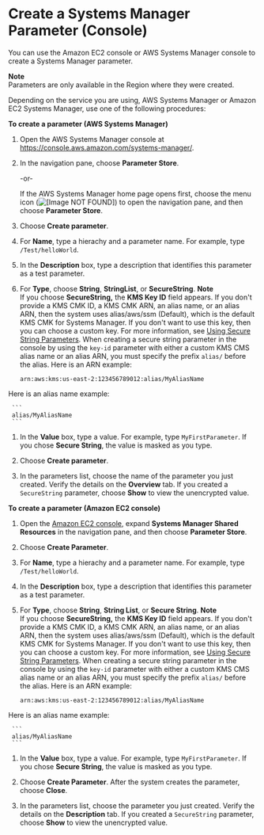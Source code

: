 # Create a Systems Manager Parameter \(Console\)<a name="param-create-console"></a>

You can use the Amazon EC2 console or AWS Systems Manager console to create a Systems Manager parameter\.

**Note**  
Parameters are only available in the Region where they were created\.

Depending on the service you are using, AWS Systems Manager or Amazon EC2 Systems Manager, use one of the following procedures:

**To create a parameter \(AWS Systems Manager\)**

1. Open the AWS Systems Manager console at [https://console\.aws\.amazon\.com/systems\-manager/](https://console.aws.amazon.com/systems-manager/)\.

1. In the navigation pane, choose **Parameter Store**\.

   \-or\-

   If the AWS Systems Manager home page opens first, choose the menu icon \(![\[Image NOT FOUND\]](http://docs.aws.amazon.com/systems-manager/latest/userguide/images/menu-icon-small.png)\) to open the navigation pane, and then choose **Parameter Store**\.

1. Choose **Create parameter**\.

1. For **Name**, type a hierachy and a parameter name\. For example, type `/Test/helloWorld`\.

1. In the **Description** box, type a description that identifies this parameter as a test parameter\.

1. For **Type**, choose **String**, **StringList**, or **SecureString**\.
**Note**  
If you choose **SecureString,** the **KMS Key ID** field appears\. If you don't provide a KMS CMK ID, a KMS CMK ARN, an alias name, or an alias ARN, then the system uses alias/aws/ssm \(Default\), which is the default KMS CMK for Systems Manager\. If you don't want to use this key, then you can choose a custom key\. For more information, see [Using Secure String Parameters](sysman-paramstore-about.md#sysman-paramstore-securestring)\.
When creating a secure string parameter in the console by using the `key-id` parameter with either a custom KMS CMS alias name or an alias ARN, you must specify the prefix `alias/` before the alias\. Here is an ARN example:  

     ```
     arn:aws:kms:us-east-2:123456789012:alias/MyAliasName
     ```
Here is an alias name example:  

     ```
     alias/MyAliasName
     ```

1. In the **Value** box, type a value\. For example, type `MyFirstParameter`\. If you chose **Secure String**, the value is masked as you type\.

1. Choose **Create parameter**\. 

1. In the parameters list, choose the name of the parameter you just created\. Verify the details on the **Overview** tab\. If you created a `SecureString` parameter, choose **Show** to view the unencrypted value\.

**To create a parameter \(Amazon EC2 console\)**

1. Open the [Amazon EC2 console](https://console.aws.amazon.com/ec2/), expand **Systems Manager Shared Resources** in the navigation pane, and then choose **Parameter Store**\. 

1. Choose **Create Parameter**\.

1. For **Name**, type a hierachy and a parameter name\. For example, type `/Test/helloWorld`\.

1. In the **Description** box, type a description that identifies this parameter as a test parameter\.

1. For **Type**, choose **String**, **String List**, or **Secure String**\.
**Note**  
If you choose **SecureString,** the **KMS Key ID** field appears\. If you don't provide a KMS CMK ID, a KMS CMK ARN, an alias name, or an alias ARN, then the system uses alias/aws/ssm \(Default\), which is the default KMS CMK for Systems Manager\. If you don't want to use this key, then you can choose a custom key\. For more information, see [Using Secure String Parameters](sysman-paramstore-about.md#sysman-paramstore-securestring)\.
When creating a secure string parameter in the console by using the `key-id` parameter with either a custom KMS CMS alias name or an alias ARN, you must specify the prefix `alias/` before the alias\. Here is an ARN example:  

     ```
     arn:aws:kms:us-east-2:123456789012:alias/MyAliasName
     ```
Here is an alias name example:  

     ```
     alias/MyAliasName
     ```

1. In the **Value** box, type a value\. For example, type `MyFirstParameter`\. If you chose **Secure String**, the value is masked as you type\.

1. Choose **Create Parameter**\. After the system creates the parameter, choose **Close**\. 

1. In the parameters list, choose the parameter you just created\. Verify the details on the **Description** tab\. If you created a `SecureString` parameter, choose **Show** to view the unencrypted value\.
